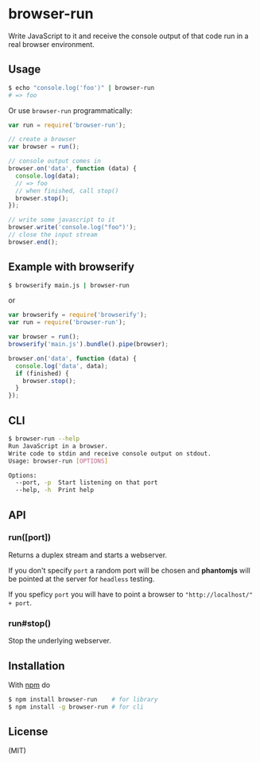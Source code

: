 
# browser-run

Write JavaScript to it and receive the console output of that code run in a
real browser environment.

## Usage

```bash
$ echo "console.log('foo')" | browser-run
# => foo
```

Or use `browser-run` programmatically:

```js
var run = require('browser-run');

// create a browser
var browser = run();

// console output comes in
browser.on('data', function (data) {
  console.log(data);
  // => foo
  // when finished, call stop()
  browser.stop();
});

// write some javascript to it
browser.write('console.log("foo")');
// close the input stream
browser.end();
```

## Example with browserify

```bash
$ browserify main.js | browser-run
```

or

```js
var browserify = require('browserify');
var run = require('browser-run');

var browser = run();
browserify('main.js').bundle().pipe(browser);

browser.on('data', function (data) {
  console.log('data', data);
  if (finished) {
    browser.stop();
  }
});
```

## CLI

```bash
$ browser-run --help
Run JavaScript in a browser.
Write code to stdin and receive console output on stdout.
Usage: browser-run [OPTIONS]

Options:
  --port, -p  Start listening on that port
  --help, -h  Print help

```

## API

### run([port])

Returns a duplex stream and starts a webserver.

If you don't specify `port` a random port will be chosen and **phantomjs** will be pointed at
the server for `headless` testing.

If you speficy `port` you will have to point a browser to `"http://localhost/" + port`.

### run#stop()

Stop the underlying webserver.

## Installation

With [npm](http://npmjs.org) do

```bash
$ npm install browser-run    # for library
$ npm install -g browser-run # for cli
```

## License

(MIT)
